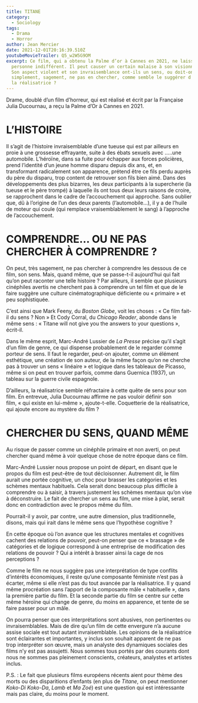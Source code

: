 ```yaml
---
title: TITANE
category:
  - Sociology
tags:
  - Drama
  - Horror
author: Jean Mercier
date: 2021-12-01T20:16:39.510Z
youtubeMovieTrailer: Q5_w2W5G9OM
excerpt: Ce film, qui a obtenu la Palme d’or à Cannes en 2021, ne laisse
  personne indifférent. Il peut causer un certain malaise à son visionnement.
  Son aspect violent et son invraisemblance ont-ils un sens, ou doit-on
  simplement, sagement, ne pas en chercher, comme semble le suggérer d’ailleurs
  la réalisatrice ?
---
```

Drame, doublé d’un film d’horreur, qui est réalisé et écrit par la Française Julia Ducournau, a reçu la Palme d’Or à Cannes en 2021.

# L’HISTOIRE

Il s’agit de l’histoire invraisemblable d’une tueuse qui est par ailleurs en proie à une grossesse effrayante, suite à des ébats sexuels avec …..une automobile. L’héroïne, dans sa fuite pour échapper aux forces policières, prend l’identité d’un jeune homme disparu depuis dix ans, et, en transformant radicalement son apparence, prétend être ce fils perdu auprès du père du disparu, trop content de retrouver son fils bien aimé. Dans des développements des plus bizarres, les deux participants à la supercherie (la tueuse et le père trompé) à laquelle ils ont tous deux leurs raisons de croire, se rapprochent dans le cadre de l’accouchement qui approche. Sans oublier que, dû à l’origine de l’un des deux parents (l’automobile…), il y a de l’huile de moteur qui coule (qui remplace vraisemblablement le sang) à l’approche de l’accouchement.



# COMPRENDRE… OU NE PAS CHERCHER À COMPRENDRE ?

On peut, très sagement, ne pas chercher à comprendre les dessous de ce film, son sens. Mais, quand même, que se passe-t-il aujourd’hui qui fait qu’on peut raconter une telle histoire ? Par ailleurs, il semble que plusieurs cinéphiles avertis ne cherchent pas à comprendre un tel film et que de le faire suggère une culture cinématographique déficiente ou « primaire » et peu sophistiquée.

C’est ainsi que Mark Feeny, du *Boston Globe*, voit les choses : « Ce film fait-il du sens ? Non » Et Cody Corral, du *Chicago Reader*, abonde dans le même sens : « Titane will not give you the answers to your questions », écrit-il.

Dans le même esprit, Marc-André Lussier de *La Presse* précise qu’il s’agit d’un film de genre, ce qui dispense probablement de le regarder comme porteur de sens. Il faut le regarder, peut-on ajouter, comme un élément esthétique, une création de son auteur, de la même façon qu’on ne cherche pas à trouver un sens « linéaire » et logique dans les tableaux de Picasso, même si on peut en trouver parfois, comme dans Guernica (1937), un tableau sur la guerre civile espagnole.

D’ailleurs, la réalisatrice semble réfractaire à cette quête de sens pour son film. En entrevue, Julia Ducournau affirme ne pas vouloir définir son film, « qui existe en lui-même », ajoute-t-elle. Coquetterie de la réalisatrice, qui ajoute encore au mystère du film ?



# CHERCHER DU SENS, QUAND MÊME

Au risque de passer comme un cinéphile primaire et non averti, on peut chercher quand même à voir quelque chose de notre époque dans ce film.

Marc-André Lussier nous propose un point de départ, en disant que le propos du film est peut-être de tout décloisonner. Autrement dit, le film aurait une portée cognitive, un choc pour brasser les catégories et les schèmes mentaux habituels. Cela serait donc beaucoup plus difficile à comprendre ou à saisir, à travers justement les schèmes mentaux qu’on vise à déconstruire. Le fait de chercher un sens au film, une mise à plat, serait donc en contradiction avec le propos même du film.

Pourrait-il y avoir, par contre, une autre dimension, plus traditionnelle, disons, mais qui irait dans le même sens que l’hypothèse cognitive ?

En cette époque où l’on avance que les structures mentales et cognitives cachent des relations de pouvoir, peut-on penser que ce « brassage » de catégories et de logique correspond à une entreprise de modification des relations de pouvoir ? Qui a intérêt à brasser ainsi la cage de nos perceptions ?

Comme le film ne nous suggère pas une interprétation de type conflits d’intérêts économiques, il reste qu’une composante féministe n’est pas à écarter, même si elle n’est pas du tout avancée par la réalisatrice. Il y quand même procréation sans l’apport de la composante mâle « habituelle », dans la première partie du film. Et la seconde partie du film se centre sur cette même héroïne qui change de genre, du moins en apparence, et tente de se faire passer pour un mâle.

On pourra penser que ces interprétations sont abusives, non pertinentes ou invraisemblables. Mais de dire qu’un film de cette envergure n’a aucune assise sociale est tout autant invraisemblable. Les opinions de la réalisatrice sont éclairantes et importantes, y inclus son souhait apparent de ne pas trop interpréter son œuvre, mais un analyste des dynamiques sociales des films n’y est pas assujetti. Nous sommes tous portés par des courants dont nous ne sommes pas pleinement conscients, créateurs, analystes et artistes inclus.

P.S. : Le fait que plusieurs films européens récents aient pour thème des morts ou des disparitions d’enfants (en plus de *Titane*, on peut mentionner *Koko-Di Koko-Da*, *Lamb* et *Ma Zoé*) est une question qui est intéressante mais pas claire, du moins pour le moment.